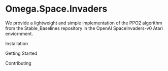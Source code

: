 # Omega.Space.Invaders
We provide a lightweight and simple implementation of the PPO2 algorithm from the Stable_Baselines repository in the OpenAI SpaceInvaders-v0 Atari enviornment.

Installation

Getting Started

Contributing
